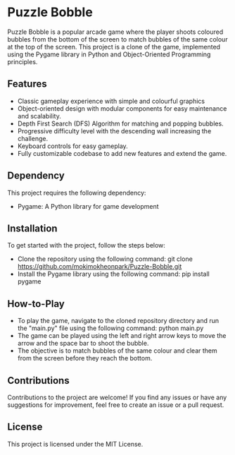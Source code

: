 # Puzzle Bobble

Puzzle Bobble is a popular arcade game where the player shoots coloured bubbles from the bottom of the screen to match bubbles of the same colour at the top of the screen. This project is a clone of the game, implemented using the Pygame library in Python and Object-Oriented Programming principles.

## Features

- Classic gameplay experience with simple and colourful graphics
- Object-oriented design with modular components for easy maintenance and scalability.
- Depth First Search (DFS) Algorithm for matching and popping bubbles.
- Progressive difficulty level with the descending wall increasing the challenge.
- Keyboard controls for easy gameplay.
- Fully customizable codebase to add new features and extend the game.

## Dependency
This project requires the following dependency:
- Pygame: A Python library for game development

## Installation

To get started with the project, follow the steps below:
- Clone the repository using the following command: git clone https://github.com/mokimokheonpark/Puzzle-Bobble.git  
- Install the Pygame library using the following command: pip install pygame

## How-to-Play

- To play the game, navigate to the cloned repository directory and run the "main.py" file using the following command: python main.py
- The game can be played using the left and right arrow keys to move the arrow and the space bar to shoot the bubble.
- The objective is to match bubbles of the same colour and clear them from the screen before they reach the bottom.

## Contributions

Contributions to the project are welcome! If you find any issues or have any suggestions for improvement, feel free to create an issue or a pull request.

## License

This project is licensed under the MIT License.
